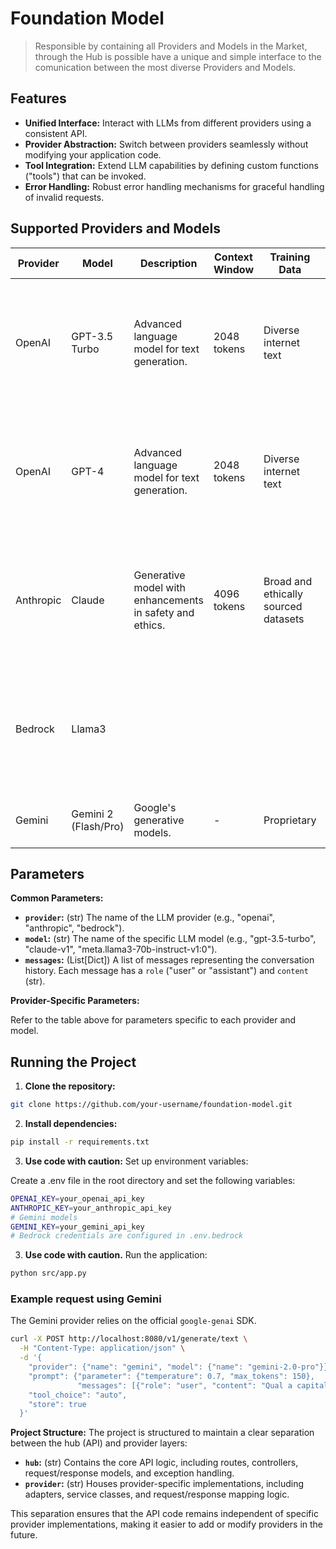 # Foundation Model
> Responsible by containing all Providers and Models in the Market, through the Hub is possible have a unique and simple interface to the comunication between the most diverse Providers and Models.

## Features

* **Unified Interface:** Interact with LLMs from different providers using a consistent API.
* **Provider Abstraction:**  Switch between providers seamlessly without modifying your application code.
* **Tool Integration:** Extend LLM capabilities by defining custom functions ("tools") that can be invoked.
* **Error Handling:** Robust error handling mechanisms for graceful handling of invalid requests.

## Supported Providers and Models

| Provider | Model | Description | Context Window | Training Data | Parameters |
|---|---|---|---|---|---|
| OpenAI | GPT-3.5 Turbo | Advanced language model for text generation. | 2048 tokens | Diverse internet text | `temperature`: (Optional[float]) Controls the randomness of the output.  `max_tokens`: (Optional[int]) Limits the length of the generated text. |
| OpenAI | GPT-4 | Advanced language model for text generation. | 2048 tokens | Diverse internet text | `temperature`: (Optional[float]) Controls the randomness of the output.  `max_tokens`: (Optional[int]) Limits the length of the generated text. |
| Anthropic | Claude | Generative model with enhancements in safety and ethics. | 4096 tokens | Broad and ethically sourced datasets | `temperature`: (Optional[float]) Controls the randomness of the output.  `max_tokens`: (Optional[int]) Limits the length of the generated text. |
| Bedrock | Llama3 |  |  |  | `temperature`: (Optional[float]) Controls the randomness of the output.  `max_tokens`: (Optional[int]) Limits the length of the generated text. |
| Gemini | Gemini 2 (Flash/Pro) | Google's generative models. | - | Proprietary | `temperature`: (Optional[float])  `max_tokens`: (Optional[int]) |

## Parameters

**Common Parameters:**

* **`provider`:** (str) The name of the LLM provider (e.g., "openai", "anthropic", "bedrock").
* **`model`:** (str) The name of the specific LLM model (e.g., "gpt-3.5-turbo", "claude-v1", "meta.llama3-70b-instruct-v1:0").
* **`messages`:** (List[Dict]) A list of messages representing the conversation history. Each message has a `role` ("user" or "assistant") and `content` (str).

**Provider-Specific Parameters:**

Refer to the table above for parameters specific to each provider and model.

## Running the Project

1. **Clone the repository:**
```bash
git clone https://github.com/your-username/foundation-model.git
```

2. **Install dependencies:**
```bash
pip install -r requirements.txt
```

3. **Use code with caution:**
Set up environment variables:

Create a .env file in the root directory and set the following variables:
```bash
OPENAI_KEY=your_openai_api_key
ANTHROPIC_KEY=your_anthropic_api_key
# Gemini models
GEMINI_KEY=your_gemini_api_key
# Bedrock credentials are configured in .env.bedrock
```

3. **Use code with caution.**
Run the application:
```bash
python src/app.py
```

### Example request using Gemini
The Gemini provider relies on the official `google-genai` SDK.

```bash
curl -X POST http://localhost:8080/v1/generate/text \
  -H "Content-Type: application/json" \
  -d '{
    "provider": {"name": "gemini", "model": {"name": "gemini-2.0-pro"}},
    "prompt": {"parameter": {"temperature": 0.7, "max_tokens": 150},
               "messages": [{"role": "user", "content": "Qual a capital da França?"}]},
    "tool_choice": "auto",
    "store": true
  }'
```

**Project Structure:**
The project is structured to maintain a clear separation between the hub (API) and provider layers:

* **`hub`:** (str) Contains the core API logic, including routes, controllers, request/response models, and exception handling.
* **`provider`:** (str) Houses provider-specific implementations, including adapters, service classes, and request/response mapping logic.

This separation ensures that the API code remains independent of specific provider implementations, making it easier to add or modify providers in the future.